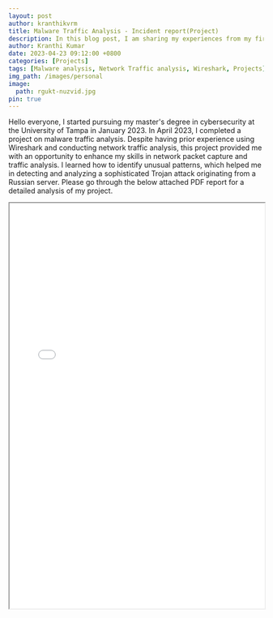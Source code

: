```yaml
---
layout: post
author: kranthikvrm
title: Malware Traffic Analysis - Incident report(Project)
description: In this blog post, I am sharing my experiences from my first year at RGUKT Nuzvid, where I experienced new faces, challenges, and exciting opportunities on my journey towards becoming an engineer.
author: Kranthi Kumar
date: 2023-04-23 09:12:00 +0800
categories: [Projects]
tags: [Malware analysis, Network Traffic analysis, Wireshark, Projects]
img_path: /images/personal
image:
  path: rgukt-nuzvid.jpg
pin: true
---
```


<p>Hello everyone, I started pursuing my master's degree in cybersecurity at the University of Tampa in January 2023. In April 2023, I completed a project on malware traffic analysis. Despite having prior experience using Wireshark and conducting network traffic analysis, this project provided me with an opportunity to enhance my skills in network packet capture and traffic analysis. I learned how to identify unusual patterns, which helped me in detecting and analyzing a sophisticated Trojan attack originating from a Russian server. Please go through the below attached PDF report for a detailed analysis of my project.</p>

<iframe src="../assets/Malware_Traffic_Analysis_Project.pdf" width="100%" height="800px"></iframe>

